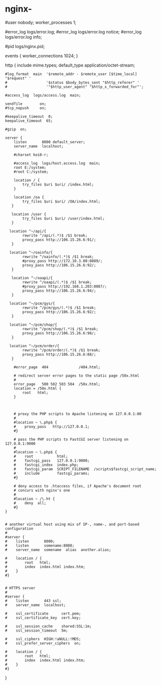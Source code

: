 # nginx-

#user  nobody;
worker_processes  1;

#error_log  logs/error.log;
#error_log  logs/error.log  notice;
#error_log  logs/error.log  info;

#pid        logs/nginx.pid;


events {
    worker_connections  1024;
}


http {
    include       mime.types;
    default_type  application/octet-stream;

    #log_format  main  '$remote_addr - $remote_user [$time_local] "$request" '
    #                  '$status $body_bytes_sent "$http_referer" '
    #                  '"$http_user_agent" "$http_x_forwarded_for"';

    #access_log  logs/access.log  main;

    sendfile        on;
    #tcp_nopush     on;

    #keepalive_timeout  0;
    keepalive_timeout  65;

    #gzip  on;

    server {
        listen       8000 default_server;
        server_name  localhost;

        #charset koi8-r;

        #access_log  logs/host.access.log  main;
        root E:/system;
        #root C:/system;

        location / {
            try_files $uri $uri/ /index.html;
        }
	
        location /oa {
            try_files $uri $uri/ /OA/index.html;        
       }

       location /user {
            try_files $uri $uri/ /user/index.html;        
       }

      location ^~/api/{
            rewrite ^/api/(.*)$ /$1 break;
            proxy_pass http://106.15.26.6:91/;
       }

      location ^~/oainfo/{
            rewrite ^/oainfo/(.*)$ /$1 break;
            #proxy_pass http://172.10.3.80:8089/;
            proxy_pass http://106.15.26.6:92/;
       }

       location ^~/oaapi/{
            rewrite ^/oaapi/(.*)$ /$1 break;
            #proxy_pass http://192.168.1.203:8087/;
            proxy_pass http://106.15.26.6:94/;
       }

      location ^~/pcm/gys/{
            rewrite ^/pcm/gys/(.*)$ /$1 break;
            proxy_pass http://106.15.26.6:92/;
       }

      location ^~/pcm/shop/{
            rewrite ^/pcm/shop/(.*)$ /$1 break;
            proxy_pass http://106.15.26.6:98/;
       }

      location ^~/pcm/order/{
            rewrite ^/pcm/order/(.*)$ /$1 break;
            proxy_pass http://106.15.26.6:88/;
       }

        #error_page  404              /404.html;

        # redirect server error pages to the static page /50x.html
        #
        error_page   500 502 503 504  /50x.html;
        location = /50x.html {
            root   html;
        }

    

        # proxy the PHP scripts to Apache listening on 127.0.0.1:80
        #
        #location ~ \.php$ {
        #    proxy_pass   http://127.0.0.1;
        #}

        # pass the PHP scripts to FastCGI server listening on 127.0.0.1:9000
        #
        #location ~ \.php$ {
        #    root           html;
        #    fastcgi_pass   127.0.0.1:9000;
        #    fastcgi_index  index.php;
        #    fastcgi_param  SCRIPT_FILENAME  /scripts$fastcgi_script_name;
        #    include        fastcgi_params;
        #}

        # deny access to .htaccess files, if Apache's document root
        # concurs with nginx's one
        #
        #location ~ /\.ht {
        #    deny  all;
        #}
    }


    # another virtual host using mix of IP-, name-, and port-based configuration
    #
    #server {
    #    listen       8000;
    #    listen       somename:8080;
    #    server_name  somename  alias  another.alias;

    #    location / {
    #        root   html;
    #        index  index.html index.htm;
    #    }
    #}


    # HTTPS server
    #
    #server {
    #    listen       443 ssl;
    #    server_name  localhost;

    #    ssl_certificate      cert.pem;
    #    ssl_certificate_key  cert.key;

    #    ssl_session_cache    shared:SSL:1m;
    #    ssl_session_timeout  5m;

    #    ssl_ciphers  HIGH:!aNULL:!MD5;
    #    ssl_prefer_server_ciphers  on;

    #    location / {
    #        root   html;
    #        index  index.html index.htm;
    #    }
    #}

}
